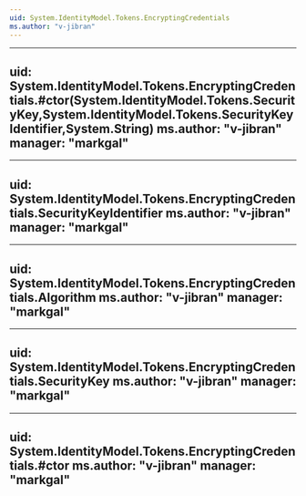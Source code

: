 ```yaml
---
uid: System.IdentityModel.Tokens.EncryptingCredentials
ms.author: "v-jibran"
---
```


---
uid: System.IdentityModel.Tokens.EncryptingCredentials.#ctor(System.IdentityModel.Tokens.SecurityKey,System.IdentityModel.Tokens.SecurityKeyIdentifier,System.String)
ms.author: "v-jibran"
manager: "markgal"
---

---
uid: System.IdentityModel.Tokens.EncryptingCredentials.SecurityKeyIdentifier
ms.author: "v-jibran"
manager: "markgal"
---

---
uid: System.IdentityModel.Tokens.EncryptingCredentials.Algorithm
ms.author: "v-jibran"
manager: "markgal"
---

---
uid: System.IdentityModel.Tokens.EncryptingCredentials.SecurityKey
ms.author: "v-jibran"
manager: "markgal"
---

---
uid: System.IdentityModel.Tokens.EncryptingCredentials.#ctor
ms.author: "v-jibran"
manager: "markgal"
---
